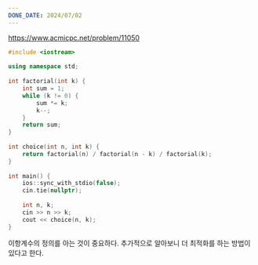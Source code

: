 ```yaml
---
DONE_DATE: 2024/07/02
---
```

https://www.acmicpc.net/problem/11050


```c++
#include <iostream>  
  
using namespace std;  
  
int factorial(int k) {  
    int sum = 1;  
    while (k != 0) {  
        sum *= k;  
        k--;  
    }  
    return sum;  
}  
  
int choice(int n, int k) {  
    return factorial(n) / factorial(n - k) / factorial(k);  
}  
  
int main() {  
    ios::sync_with_stdio(false);  
    cin.tie(nullptr);  
  
    int n, k;  
    cin >> n >> k;  
    cout << choice(n, k);  
}
```

이항계수의 정의를 아는 것이 중요하다.
추가적으로 알아보니 더 최적화를 하는 방법이 있다고 한다.